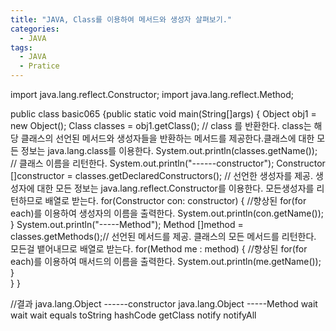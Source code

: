 ```yaml
---
title: "JAVA, Class를 이용하여 메서드와 생성자 살펴보기."
categories:
  - JAVA
tags:
  - JAVA
  - Pratice
---
```


import java.lang.reflect.Constructor;
import java.lang.reflect.Method;

public class basic065 {public static void main(String[]args) {
	Object obj1 = new Object();
	Class classes = obj1.getClass(); // class 를 반환한다. class는 해당 클래스의 선언된 메서드와 생성자들을 반환하는 메서드를 제공한다.클래스에 대한 모든 정보는 java.lang.class를 이용한다.
	System.out.println(classes.getName()); // 클래스 이름을 리턴한다.
	System.out.println("------constructor");
	Constructor []constructor = classes.getDeclaredConstructors(); // 선언한 생성자를 제공. 생성자에 대한 모든 정보는 java.lang.reflect.Constructor를 이용한다. 모든생성자를 리턴하므로 배열로 받는다.
    for(Constructor con: constructor) { //향상된 for(for each)를 이용하여 생성자의 이름을 출력한다.
      System.out.println(con.getName());
    }
	System.out.println("-----Method");
	Method []method	= classes.getMethods();// 선언된 메서드를 제공. 클래스의 모든 메서드를 리턴한다. 모든걸 뱉어내므로 배열로 받는다.
    for(Method me : method) { //향상된 for(for each)를 이용하여 매서드의 이름을 출력한다.
      System.out.println(me.getName());
    }	
  }
}

//결과
java.lang.Object
------constructor
java.lang.Object
-----Method
wait
wait
wait
equals
toString
hashCode
getClass
notify
notifyAll
